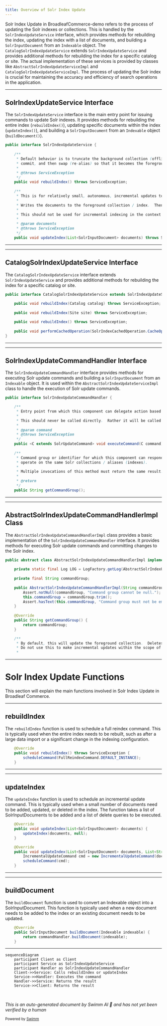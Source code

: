 ```yaml
---
title: Overview of Solr Index Update
---
```

Solr Index Update in BroadleafCommerce-demo refers to the process of updating the Solr indexes or collections. This is handled by the `SolrIndexUpdateService` interface, which provides methods for rebuilding the index, updating the index with a list of documents, and building a `SolrInputDocument` from an `Indexable` object. The `CatalogSolrIndexUpdateService` extends `SolrIndexUpdateService` and provides additional methods for rebuilding the index for a specific catalog or site. The actual implementation of these services is provided by classes like `AbstractSolrIndexUpdateServiceImpl` and `CatalogSolrIndexUpdateServiceImpl`. The process of updating the Solr index is crucial for maintaining the accuracy and efficiency of search operations in the application.

<SwmSnippet path="/core/broadleaf-framework/src/main/java/org/broadleafcommerce/core/search/service/solr/indexer/SolrIndexUpdateService.java" line="34">

---

## SolrIndexUpdateService Interface

The `SolrIndexUpdateService` interface is the main entry point for issuing commands to update Solr indexes. It provides methods for rebuilding the entire index (`rebuildIndex()`), updating specific documents within the index (`updateIndex()`), and building a `SolrInputDocument` from an `Indexable` object (`buildDocument()`).

```java
public interface SolrIndexUpdateService {
    
    /**
     * Default behavior is to truncate the background collection (offline index), populate it with documents, 
     * commit, and then swap (re-alias) so that it becomes the foreground collection and the foreground collection becomes the background.
     * 
     * @throws ServiceException
     */
    public void rebuildIndex() throws ServiceException;
    
    /**
     * This is for relatively small, autonomous, incremental updates to the main (customer-facing) foreground Solr collection / index.  
     * 
     * Writes the documents to the foreground collection / index.  Then issues a commit.
     * 
     * This should not be used for incremental indexing in the context of a larger indexing scope or operation.
     * 
     * @param documents
     * @throws ServiceException
     */
    public void updateIndex(List<SolrInputDocument> documents) throws ServiceException;
```

---

</SwmSnippet>

<SwmSnippet path="/core/broadleaf-framework/src/main/java/org/broadleafcommerce/core/search/service/solr/indexer/CatalogSolrIndexUpdateService.java" line="25">

---

## CatalogSolrIndexUpdateService Interface

The `CatalogSolrIndexUpdateService` interface extends `SolrIndexUpdateService` and provides additional methods for rebuilding the index for a specific catalog or site.

```java
public interface CatalogSolrIndexUpdateService extends SolrIndexUpdateService {
    
    public void rebuildIndex(Catalog catalog) throws ServiceException;
    
    public void rebuildIndex(Site site) throws ServiceException;

    public void rebuildIndex() throws ServiceException;
    
    public void performCachedOperation(SolrIndexCachedOperation.CacheOperation cacheOperation) throws ServiceException;
}
```

---

</SwmSnippet>

<SwmSnippet path="/core/broadleaf-framework/src/main/java/org/broadleafcommerce/core/search/service/solr/indexer/SolrIndexUpdateCommandHandler.java" line="35">

---

## SolrIndexUpdateCommandHandler Interface

The `SolrIndexUpdateCommandHandler` interface provides methods for executing Solr update commands and building a `SolrInputDocument` from an `Indexable` object. It is used within the `AbstractSolrIndexUpdateServiceImpl` class to handle the execution of Solr update commands.

```java
public interface SolrIndexUpdateCommandHandler {

    /**
     * Entry point from which this component can delegate action based on the type of {@link SolrUpdateCommand}.
     * 
     * This should never be called directly.  Rather it will be called from inside the {@link AbstractSolrIndexUpdateServiceImpl}.
     * 
     * @param command
     * @throws ServiceException
     */
    public <C extends SolrUpdateCommand> void executeCommand(C command) throws ServiceException;
    
    /**
     * Command group or identifier for which this component can respond.  E.g. "catalog".  Components that use the same command group 
     * operate on the same Solr collections / aliases (indexes).
     * 
     * Multiple invocations of this method must return the same result.
     * 
     * @return
     */
    public String getCommandGroup();
```

---

</SwmSnippet>

<SwmSnippet path="/core/broadleaf-framework/src/main/java/org/broadleafcommerce/core/search/service/solr/indexer/AbstractSolrIndexUpdateCommandHandlerImpl.java" line="38">

---

## AbstractSolrIndexUpdateCommandHandlerImpl Class

The `AbstractSolrIndexUpdateCommandHandlerImpl` class provides a basic implementation of the `SolrIndexUpdateCommandHandler` interface. It provides methods for executing Solr update commands and committing changes to the Solr index.

```java
public abstract class AbstractSolrIndexUpdateCommandHandlerImpl implements SolrIndexUpdateCommandHandler {
    
    private static final Log LOG = LogFactory.getLog(AbstractSolrIndexUpdateCommandHandlerImpl.class);
    
    private final String commandGroup;
    
    public AbstractSolrIndexUpdateCommandHandlerImpl(String commandGroup) {
        Assert.notNull(commandGroup, "Command group cannot be null.");
        this.commandGroup = commandGroup.trim();
        Assert.hasText(this.commandGroup, "Command group must not be empty and should not contain white spaces.");
    }
    
    @Override
    public String getCommandGroup() {
        return commandGroup;
    }

    /**
     * By default, this will update the foreground collection.  Deletes, if available, will be applied first.  Then, updates. This should be considered an autonomous method.
     * Do not use this to make incremental updates within the scope of a larger update process because this will apply commits, by default.
     * 
```

---

</SwmSnippet>

# Solr Index Update Functions

This section will explain the main functions involved in Solr Index Update in Broadleaf Commerce.

<SwmSnippet path="/core/broadleaf-framework/src/main/java/org/broadleafcommerce/core/search/service/solr/indexer/AbstractSolrIndexUpdateServiceImpl.java" line="248">

---

## rebuildIndex

The `rebuildIndex` function is used to schedule a full reindex command. This is typically used when the entire index needs to be rebuilt, such as after a large data import or a significant change in the indexing configuration.

```java
    @Override
    public void rebuildIndex() throws ServiceException {
        scheduleCommand(FullReindexCommand.DEFAULT_INSTANCE);
    }
```

---

</SwmSnippet>

<SwmSnippet path="/core/broadleaf-framework/src/main/java/org/broadleafcommerce/core/search/service/solr/indexer/AbstractSolrIndexUpdateServiceImpl.java" line="253">

---

## updateIndex

The `updateIndex` function is used to schedule an incremental update command. This is typically used when a small number of documents need to be added, updated, or deleted in the index. The function takes a list of SolrInputDocuments to be added and a list of delete queries to be executed.

```java
    @Override
    public void updateIndex(List<SolrInputDocument> documents) {
        updateIndex(documents, null);
    }

    @Override
    public void updateIndex(List<SolrInputDocument> documents, List<String> deleteQueries) {
        IncrementalUpdateCommand cmd = new IncrementalUpdateCommand(documents, deleteQueries);
        scheduleCommand(cmd);
    }
```

---

</SwmSnippet>

<SwmSnippet path="/core/broadleaf-framework/src/main/java/org/broadleafcommerce/core/search/service/solr/indexer/AbstractSolrIndexUpdateServiceImpl.java" line="264">

---

## buildDocument

The `buildDocument` function is used to convert an Indexable object into a SolrInputDocument. This function is typically used when a new document needs to be added to the index or an existing document needs to be updated.

```java
    @Override
    public SolrInputDocument buildDocument(Indexable indexable) {
        return commandHandler.buildDocument(indexable);
    }
```

---

</SwmSnippet>

```mermaid
sequenceDiagram
    participant Client as Client
    participant Service as SolrIndexUpdateService
    participant Handler as SolrIndexUpdateCommandHandler
    Client->>Service: Calls rebuildIndex or updateIndex
    Service->>Handler: Executes the command
    Handler->>Service: Returns the result
    Service->>Client: Returns the result
```

&nbsp;

*This is an auto-generated document by Swimm AI 🌊 and has not yet been verified by a human*

<SwmMeta version="3.0.0" repo-id="Z2l0aHViJTNBJTNBQnJvYWRsZWFmQ29tbWVyY2UtZGVtbyUzQSUzQWdpbGFkbmF2b3Q=" repo-name="BroadleafCommerce-demo" doc-type="overview"><sup>Powered by [Swimm](/)</sup></SwmMeta>
